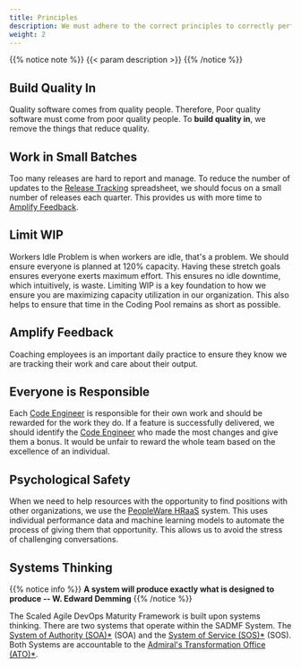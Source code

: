 ```yaml
---
title: Principles
description: We must adhere to the correct principles to correctly perform the practices.
weight: 2
---
```


{{% notice note %}}
{{< param description >}}
{{% /notice %}}

## Build Quality In

Quality software comes from quality people. Therefore, Poor quality software must come from poor quality people. To **build quality in**, we remove the things that reduce quality.

## Work in Small Batches

Too many releases are hard to report and manage. To reduce the number of updates to the [Release Tracking](/practices/#release-tracking) spreadsheet, we should focus on a small number of releases each quarter. This provides us with more time to [Amplify Feedback](#amplify-feedback).

## Limit WIP 

Workers Idle Problem is when workers are idle, that's a problem. We should ensure everyone is planned at 120% capacity. Having these stretch goals ensures everyone exerts maximum effort. This ensures no idle downtime, which intuitively, is waste. Limiting WIP is a key foundation to how we ensure you are maximizing capacity utilization in our organization. This also helps to ensure that time in the Coding Pool remains as short as possible.

## Amplify Feedback

Coaching employees is an important daily practice to ensure they know we are tracking their work and care about their output.

## Everyone is Responsible

Each [Code Engineer](/roles/#code-engineer-ce) is responsible for their own work and should be rewarded for the work they do. If a feature is successfully delivered, we should identify the [Code Engineer](/roles/#code-engineer-ce) who made the most changes and give them a bonus. It would be unfair to reward the whole team based on the excellence of an individual.

## Psychological Safety

When we need to help resources with the opportunity to find positions with other organizations, we use the [PeopleWare HRaaS](/peopleware) system. This uses individual performance data and machine learning models to automate the process of giving them that opportunity. This allows us to avoid the stress of challenging conversations.

## Systems Thinking

{{% notice info %}}
**A system will produce exactly what is designed to produce -- W. Edward Demming**
{{% /notice %}}

The Scaled Agile DevOps Maturity Framework is built upon systems thinking. There are two systems that operate within the SADMF System. The [System of Authority (SOA)*](/roles/#system-of-authority-soa) (SOA) and the [System of Service (SOS)*](/roles/#system-of-service-sos) (SOS). Both Systems are accountable to the [Admiral's Transformation Office (ATO)*](/roles/#admirals-transformation-office-ato).
